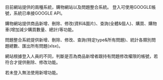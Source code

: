目前網站提供的兩種系統，購物網站以及問題整合系統。
登入可使用GOOGLE帳號，系統已串接GOOGLE API。

購物網站提供商品新增、刪除、修改(資料&圖片)、查詢(全體&個人)、購買、購物車(增加減少購買數量、總計)等功能。

問題整合系統提供新增、刪除、修改、查詢(特定type&所有問題)、統計各類別問題總數、匯出所有問題(xlsx)。

網站根據登入人員的不同，判斷是否為商品新增者跟持有問題修改權限的帳號，若符合才提供刪除、修改功能。

若未登入無法使用新增功能。
